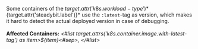 Some containers of the ${target.attr('k8s.workload-type')} *${target.attr('steadybit.label')}* use the `:latest`-tag as version, which makes it hard to detect the actual deployed version in case of debugging.
<br/>
<br/>
**Affected Containers:** *<#list target.attrs('k8s.container.image.with-latest-tag') as item>${item}<#sep>, </#list>*
